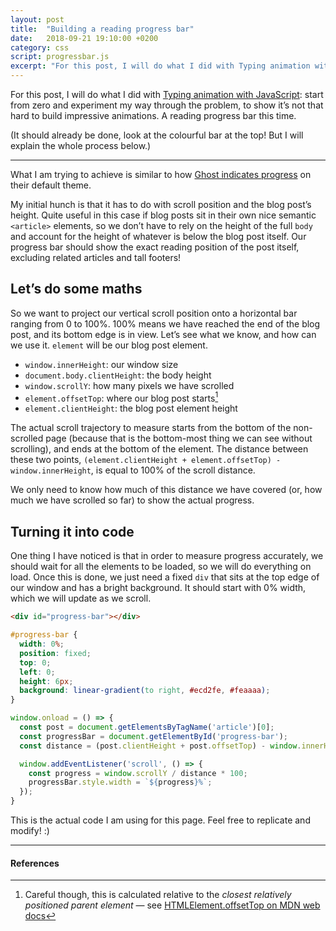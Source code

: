 ```yaml
---
layout: post
title:  "Building a reading progress bar"
date:   2018-09-21 19:10:00 +0200
category: css
script: progressbar.js
excerpt: "For this post, I will do what I did with Typing animation with JavaScript: start from zero and experiment my way through the problem, to show it’s not that hard to build impressive animations. A reading progress bar this time."
---
```


For this post, I will do what I did with [Typing animation with JavaScript](https://eszter.space/blog/typing-animation):
start from zero and experiment my way through the problem, to show it’s not that hard to build impressive animations. A reading progress bar this time.

(It should already be done, look at the colourful bar at the top! But I will explain the whole process below.)

---

What I am trying to achieve is similar to how [Ghost indicates progress](https://demo.ghost.io/welcome/) on their default theme.

My initial hunch is that it has to do with scroll position and the blog post’s height. Quite useful in this case if blog posts sit in their own nice semantic `<article>` elements, so we don’t have to rely on the height of the full `body` and account for the height of whatever is below the blog post itself. Our progress bar should show the exact reading position of the post itself, excluding related articles and tall footers!

## Letʼs do some maths

So we want to project our vertical scroll position onto a horizontal bar ranging from 0 to 100%. 100% means we have reached the end of the blog post, and its bottom edge is in view. Letʼs see what we know, and how can we use it. `element` will be our blog post element.
- `window.innerHeight`: our window size
- `document.body.clientHeight`: the body height
- `window.scrollY`: how many pixels we have scrolled
- `element.offsetTop`: where our blog post starts[^1]
- `element.clientHeight`: the blog post element height

The actual scroll trajectory to measure starts from the bottom of the non-scrolled page (because that is the bottom-most thing we can see without scrolling), and ends at the bottom of the element. The distance between these two points, `(element.clientHeight + element.offsetTop) - window.innerHeight`, is equal to 100% of the scroll distance.

We only need to know how much of this distance we have covered (or, how much we have scrolled so far) to show the actual progress.

## Turning it into code

One thing I have noticed is that in order to measure progress accurately, we should wait for all the elements to be loaded, so we will do everything on load. Once this is done, we just need a fixed `div` that sits at the top edge of our window and has a bright background. It should start with 0% width, which we will update as we scroll.

```html
<div id="progress-bar"></div>
```

```css
#progress-bar {
  width: 0%;
  position: fixed;
  top: 0;
  left: 0;
  height: 6px;
  background: linear-gradient(to right, #ecd2fe, #feaaaa);
}
```

```js
window.onload = () => {
  const post = document.getElementsByTagName('article')[0];
  const progressBar = document.getElementById('progress-bar');
  const distance = (post.clientHeight + post.offsetTop) - window.innerHeight;

  window.addEventListener('scroll', () => {
    const progress = window.scrollY / distance * 100;
    progressBar.style.width = `${progress}%`;
  });
}
```

This is the actual code I am using for this page. Feel free to replicate and modify! :)

<div id="progress-bar"></div>

<style>
  #progress-bar {
    width: 0%;
    position: fixed;
    top: 0;
    left: 0;
    height: 6px;
    background: linear-gradient(to right, #ecd2fe, #feaaaa);
  }
</style>

---
#### References

[^1]: Careful though, this is calculated relative to the _closest relatively positioned parent element_ — see [HTMLElement.offsetTop on MDN web docs](https://developer.mozilla.org/en-US/docs/Web/API/HTMLElement/offsetTop)
